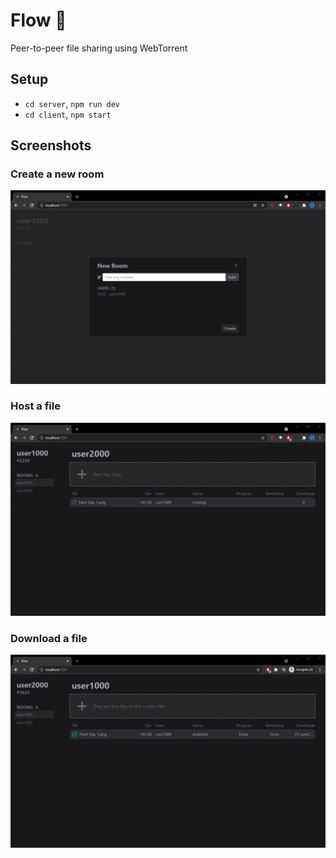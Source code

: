 # Flow 🌊

Peer-to-peer file sharing using WebTorrent

## Setup

- `cd server`, `npm run dev`
- `cd client`, `npm start`

## Screenshots

### Create a new room
![New room](https://github.com/ivanwang123/flow/blob/main/screenshots/flow-new-room.png?raw=true)

### Host a file
![Hosting](https://github.com/ivanwang123/flow/blob/main/screenshots/flow-hosting.png?raw=true)

### Download a file
![Downloading](https://github.com/ivanwang123/flow/blob/main/screenshots/flow-downloading.png?raw=true)
